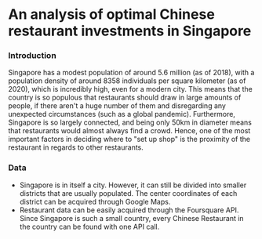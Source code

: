 # An analysis of optimal Chinese restaurant investments in Singapore
### Introduction
Singapore has a modest population of around 5.6 million (as of 2018), with a population density of around 8358 individuals per square kilometer (as of 2020), which is incredibly high, even for a modern city. This means that the country is so populous that restaurants should draw in large amounts of people, if there aren't a huge number of them and disregarding any unexpected circumstances (such as a global pandemic). Furthermore, Singapore is so largely connected, and being only 50km in diameter means that restaurants would almost always find a crowd. Hence, one of the most important factors in deciding where to "set up shop" is the proximity of the restaurant in regards to other restaurants.
### Data
- Singapore is in itself a city. However, it can still be divided into smaller districts that are usually populated. The center coordinates of each district can be acquired through Google Maps.
- Restaurant data can be easily acquired through the Foursquare API. Since Singapore is such a small country, every Chinese Restaurant in the country can be found with one API call.
